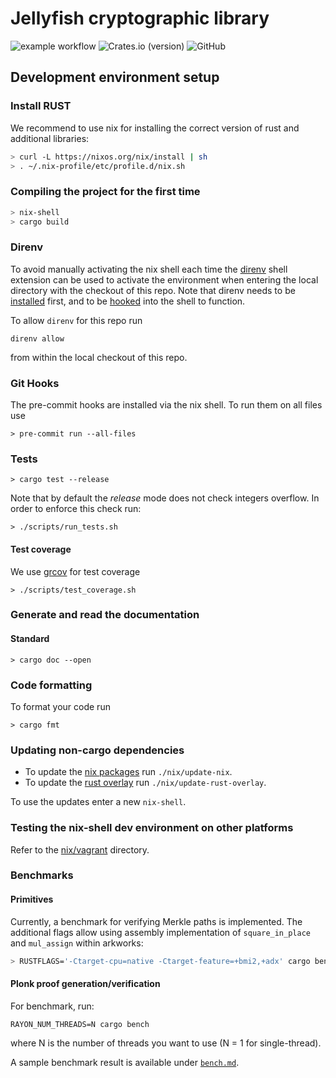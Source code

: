 # Jellyfish cryptographic library
![example workflow](https://github.com/SpectrumXYZ/jellyfish/actions/workflows/build.yml/badge.svg)
![Crates.io (version)](https://img.shields.io/crates/dv/jf-plonk/0.1.0)
![GitHub](https://img.shields.io/github/license/SpectrumXYZ/jellyfish)

## Development environment setup

### Install RUST

We recommend to use nix for installing the correct version of rust and
additional libraries:

```bash
> curl -L https://nixos.org/nix/install | sh
> . ~/.nix-profile/etc/profile.d/nix.sh
```

### Compiling the project for the first time

```bash
> nix-shell
> cargo build
```

### Direnv

To avoid manually activating the nix shell each time the
[direnv](https://direnv.net/) shell extension can be used to activate the
environment when entering the local directory with the checkout of this repo.
Note that direnv needs to be [installed](https://direnv.net/docs/installation.html) first, and to be [hooked](https://direnv.net/docs/hook.html) into
the shell to function.

To allow `direnv` for this repo run

    direnv allow

from within the local checkout of this repo.

### Git Hooks

The pre-commit hooks are installed via the nix shell. To run them on all files use

```
> pre-commit run --all-files
```

### Tests

```
> cargo test --release
```

Note that by default the _release_ mode does not check integers overflow.
In order to enforce this check run:

```
> ./scripts/run_tests.sh
```

#### Test coverage

We use [grcov](https://github.com/mozilla/grcov) for test coverage

```
> ./scripts/test_coverage.sh
```

### Generate and read the documentation

#### Standard

```
> cargo doc --open
```

### Code formatting

To format your code run

```
> cargo fmt
```

### Updating non-cargo dependencies

- To update the [nix packages](https://github.com/NixOS/nixpkgs) run `./nix/update-nix`.
- To update the [rust overlay](https://github.com/oxalica/rust-overlay) run
  `./nix/update-rust-overlay`.

To use the updates enter a new `nix-shell`.

### Testing the nix-shell dev environment on other platforms

Refer to the [nix/vagrant](./nix/vagrant/) directory.

### Benchmarks

#### Primitives

Currently, a benchmark for verifying Merkle paths is implemented.
The additional flags allow using assembly implementation of `square_in_place` and `mul_assign` within arkworks:

```bash
> RUSTFLAGS='-Ctarget-cpu=native -Ctarget-feature=+bmi2,+adx' cargo bench --bench=merkle_path
```

#### Plonk proof generation/verification

For benchmark, run:

```
RAYON_NUM_THREADS=N cargo bench
```

where N is the number of threads you want to use (N = 1 for single-thread).

A sample benchmark result is available under [`bench.md`](./bench.md).
